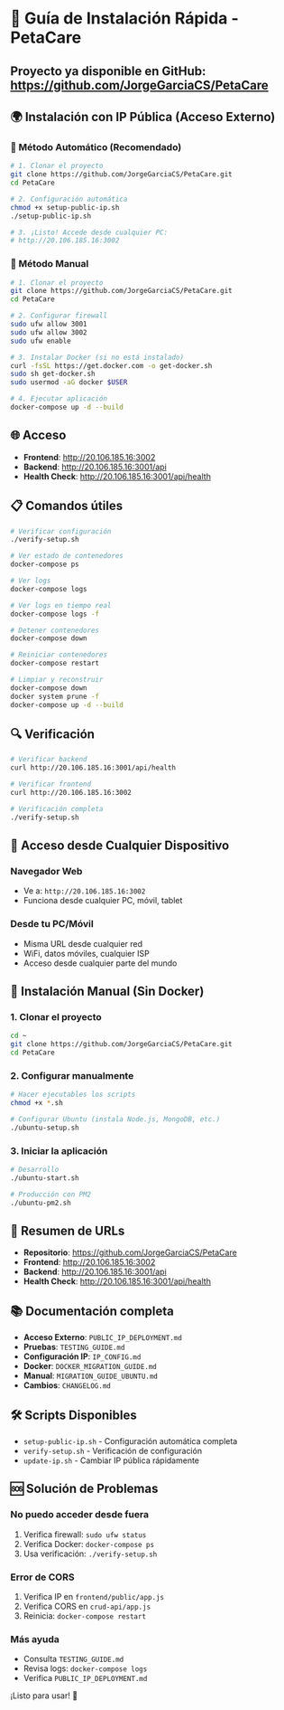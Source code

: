 # 🚀 Guía de Instalación Rápida - PetaCare

## Proyecto ya disponible en GitHub: https://github.com/JorgeGarciaCS/PetaCare

## 🌍 Instalación con IP Pública (Acceso Externo)

### 🎯 Método Automático (Recomendado)
```bash
# 1. Clonar el proyecto
git clone https://github.com/JorgeGarciaCS/PetaCare.git
cd PetaCare

# 2. Configuración automática
chmod +x setup-public-ip.sh
./setup-public-ip.sh

# 3. ¡Listo! Accede desde cualquier PC:
# http://20.106.185.16:3002
```

### 🔧 Método Manual
```bash
# 1. Clonar el proyecto
git clone https://github.com/JorgeGarciaCS/PetaCare.git
cd PetaCare

# 2. Configurar firewall
sudo ufw allow 3001
sudo ufw allow 3002
sudo ufw enable

# 3. Instalar Docker (si no está instalado)
curl -fsSL https://get.docker.com -o get-docker.sh
sudo sh get-docker.sh
sudo usermod -aG docker $USER

# 4. Ejecutar aplicación
docker-compose up -d --build
```

## 🌐 Acceso

- **Frontend**: http://20.106.185.16:3002
- **Backend**: http://20.106.185.16:3001/api
- **Health Check**: http://20.106.185.16:3001/api/health

## 📋 Comandos útiles

```bash
# Verificar configuración
./verify-setup.sh

# Ver estado de contenedores
docker-compose ps

# Ver logs
docker-compose logs

# Ver logs en tiempo real
docker-compose logs -f

# Detener contenedores
docker-compose down

# Reiniciar contenedores
docker-compose restart

# Limpiar y reconstruir
docker-compose down
docker system prune -f
docker-compose up -d --build
```

## 🔍 Verificación

```bash
# Verificar backend
curl http://20.106.185.16:3001/api/health

# Verificar frontend
curl http://20.106.185.16:3002

# Verificación completa
./verify-setup.sh
```

## 📱 Acceso desde Cualquier Dispositivo

### Navegador Web
- Ve a: `http://20.106.185.16:3002`
- Funciona desde cualquier PC, móvil, tablet

### Desde tu PC/Móvil
- Misma URL desde cualquier red
- WiFi, datos móviles, cualquier ISP
- Acceso desde cualquier parte del mundo

## 🔧 Instalación Manual (Sin Docker)

### 1. Clonar el proyecto
```bash
cd ~
git clone https://github.com/JorgeGarciaCS/PetaCare.git
cd PetaCare
```

### 2. Configurar manualmente
```bash
# Hacer ejecutables los scripts
chmod +x *.sh

# Configurar Ubuntu (instala Node.js, MongoDB, etc.)
./ubuntu-setup.sh
```

### 3. Iniciar la aplicación
```bash
# Desarrollo
./ubuntu-start.sh

# Producción con PM2
./ubuntu-pm2.sh
```

## 🎯 Resumen de URLs

- **Repositorio**: https://github.com/JorgeGarciaCS/PetaCare
- **Frontend**: http://20.106.185.16:3002
- **Backend**: http://20.106.185.16:3001/api
- **Health Check**: http://20.106.185.16:3001/api/health

## 📚 Documentación completa

- **Acceso Externo**: `PUBLIC_IP_DEPLOYMENT.md`
- **Pruebas**: `TESTING_GUIDE.md`
- **Configuración IP**: `IP_CONFIG.md`
- **Docker**: `DOCKER_MIGRATION_GUIDE.md`
- **Manual**: `MIGRATION_GUIDE_UBUNTU.md`
- **Cambios**: `CHANGELOG.md`

## 🛠️ Scripts Disponibles

- `setup-public-ip.sh` - Configuración automática completa
- `verify-setup.sh` - Verificación de configuración
- `update-ip.sh` - Cambiar IP pública rápidamente

## 🆘 Solución de Problemas

### No puedo acceder desde fuera
1. Verifica firewall: `sudo ufw status`
2. Verifica Docker: `docker-compose ps`
3. Usa verificación: `./verify-setup.sh`

### Error de CORS
1. Verifica IP en `frontend/public/app.js`
2. Verifica CORS en `crud-api/app.js`
3. Reinicia: `docker-compose restart`

### Más ayuda
- Consulta `TESTING_GUIDE.md`
- Revisa logs: `docker-compose logs`
- Verifica `PUBLIC_IP_DEPLOYMENT.md`

¡Listo para usar! 🎉
